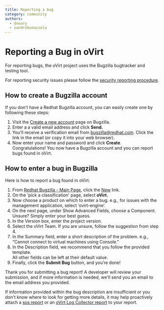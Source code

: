 ```yaml
---
title: Reporting a bug
category: community
authors:
  - dneary
  - sandrobonazzola
---
```


# Reporting a Bug in oVirt

For reporting bugs, the oVirt project uses the Bugzilla bugtracker and testing tool.

For reporting security issues please follow the [security reporting procedure](/community/security.html).

## How to create a Bugzilla account

If you don’t have a Redhat Bugzilla account, you can easily create one by following these steps:

1. Visit the [Create a new account](https://bugzilla.redhat.com/createaccount.cgi) page on Bugzilla.
2. Enter a a valid email address and click **Send.**
3. You’ll receive a verification email from bugzilla@redhat.com. Click the link in the email (or copy it into your web browser).
4. Now enter your name and password and click **Create**.<br>
Congratulations! You now have a Bugzilla account and you can report bugs found in oVirt.

## How to enter a bug in Bugzilla

Here is how to report a bug found in oVirt:

1. From [Redhat Bugzilla - Main Page](https://bugzilla.redhat.com/), click the [New](https://bugzilla.redhat.com/enter_bug.cgi) link.
2. On the 'pick a classification' page, select **oVirt.**
3. Now choose a product on which to enter a bug. e.g., for issues with the management application, select ‘ovirt-engine’.
4. On the next page, under Show Advanced Fields, choose a Component. Unsure? Simply enter your best guess.
5. In the Version box, enter the project version.
6. Select the oVirt Team. If you are unsure, follow the suggestion from step 4.
7. In the Summary field, enter a short description of the problem. e.g., "Cannot connect to virtual machines using Console."
8. In the Description field, we recommend that you follow the provided template.
<br>All other fields can be left at their default value.
9. Finally, click the **Submit Bug** button, and you’re done!

Thank you for submitting a bug report! A developer will review your submission, and if more information is needed, we'll send you an email to the email address you provided.

If information provided within the bug description are insufficient or you don't know where to look for getting more details,
it may help proactively attach a [sos report](https://github.com/sosreport/sos/wiki) or
an [oVirt Log Collector report](/documentation/administration_guide/#sect-The_Log_Collector_Tool)
to your report.
